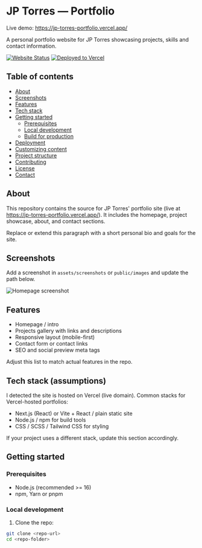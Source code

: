 
# JP Torres — Portfolio

Live demo: https://jp-torres-portfolio.vercel.app/

A personal portfolio website for JP Torres showcasing projects, skills and contact information.

[![Website Status](https://img.shields.io/badge/status-live-brightgreen.svg)](https://jp-torres-portfolio.vercel.app/)
[![Deployed to Vercel](https://img.shields.io/badge/deploy-vercel-black.svg)](https://vercel.com)

## Table of contents

- [About](#about)
- [Screenshots](#screenshots)
- [Features](#features)
- [Tech stack](#tech-stack)
- [Getting started](#getting-started)
  - [Prerequisites](#prerequisites)
  - [Local development](#local-development)
  - [Build for production](#build-for-production)
- [Deployment](#deployment)
- [Customizing content](#customizing-content)
- [Project structure](#project-structure)
- [Contributing](#contributing)
- [License](#license)
- [Contact](#contact)

## About

This repository contains the source for JP Torres' portfolio site (live at https://jp-torres-portfolio.vercel.app/). It includes the homepage, project showcase, about, and contact sections.

Replace or extend this paragraph with a short personal bio and goals for the site.

## Screenshots

Add a screenshot in `assets/screenshots` or `public/images` and update the path below.

![Homepage screenshot](./assets/screenshots/homepage.png)

## Features

- Homepage / intro
- Projects gallery with links and descriptions
- Responsive layout (mobile-first)
- Contact form or contact links
- SEO and social preview meta tags

Adjust this list to match actual features in the repo.

## Tech stack (assumptions)

I detected the site is hosted on Vercel (live domain). Common stacks for Vercel-hosted portfolios:

- Next.js (React) or Vite + React / plain static site
- Node.js / npm for build tools
- CSS / SCSS / Tailwind CSS for styling

If your project uses a different stack, update this section accordingly.

## Getting started

### Prerequisites

- Node.js (recommended >= 16)
- npm, Yarn or pnpm

### Local development

1. Clone the repo:
```bash
git clone <repo-url>
cd <repo-folder>
